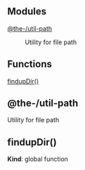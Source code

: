 <!--- Code generated by @the-/script-doc. DO NOT EDIT. -->

## Modules

<dl>
<dt><a href="#module_@the-/util-path">@the-/util-path</a></dt>
<dd><p>Utility for file path</p>
</dd>
</dl>

## Functions

<dl>
<dt><a href="#findupDir">findupDir()</a></dt>
<dd></dd>
</dl>

<a name="module_@the-/util-path"></a>

## @the-/util-path
Utility for file path

<a name="findupDir"></a>

## findupDir()
**Kind**: global function  
